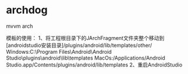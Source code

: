 # archdog
mvvm arch

模板的使用：
1、将工程根目录下的JArchFragment文件夹整个移动到[androidstudio安装目录]/plugins/android/lib/templates/other/
	Windows:C:\Program Files\Android\Android Studio\plugins\android\lib\templates
	MacOs:/Applications/Android Studio.app/Contents/plugins/android/lib/templates
2、重启AndroidStudio
